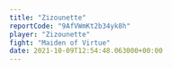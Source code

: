 ```yaml
---
title: "Zizounette"
reportCode: "9AfVWmKt2b34yk8h"
player: "Zizounette"
fight: "Maiden of Virtue"
date: 2021-10-09T12:54:48.063000+00:00
---
```

